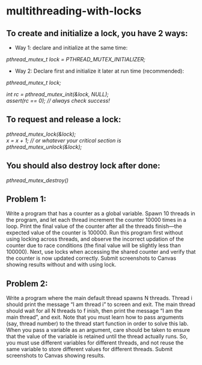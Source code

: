 # multithreading-with-locks
## To create and initialize a lock, you have 2 ways:

- Way 1: declare and initialize at the same time:

*pthread_mutex_t lock = PTHREAD_MUTEX_INITIALIZER;*

+ Way 2: Declare first and initialize it later at run time (recommended):

*pthread_mutex_t lock;*

*int rc = pthread_mutex_init(&lock, NULL); <br>
assert(rc == 0); // always check success!*

## To request and release a lock: <br>
*pthread_mutex_lock(&lock); <br>
x = x + 1; // or whatever your critical section is <br>
pthread_mutex_unlock(&lock);*

## You should also destroy lock after done:

*pthread_mutex_destroy()*

## Problem 1:
Write a program that has a counter as a global variable. Spawn 10 threads in the program, and let each thread increment the counter 10000 times in a loop. Print the final value of the counter after all the threads finish—the expected value of the counter is 100000. Run this program first without using locking across threads, and observe the incorrect updation of the counter due to race conditions (the final value will be slightly less than 100000). Next, use locks when accessing the shared counter and verify that the counter is now updated correctly. Submit screenshots to Canvas showing results without and with using lock.

## Problem 2:
Write a program where the main default thread spawns N threads. Thread i should print the message “I am thread i” to screen and exit. The main thread should wait for all N threads to f inish, then print the message “I am the main thread”, and exit. Note that you must learn how to pass arguments (say, thread number) to the thread start function in order to solve this lab. When you pass a variable as an argument, care should be taken to ensure that the value of the variable is retained until the thread actually runs. So, you must use different variables for different threads, and not reuse the same variable to store different values for different threads. Submit screenshots to Canvas showing results.
